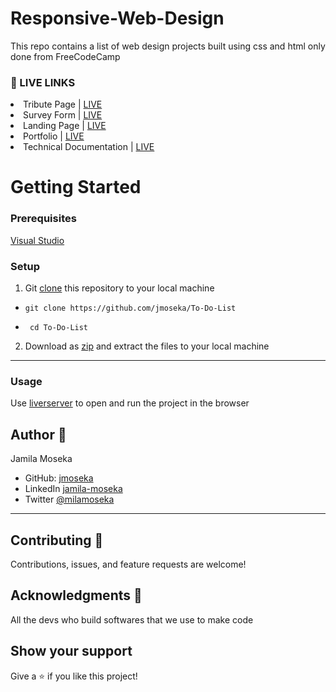 # Responsive-Web-Design

This repo contains a list of web design projects built using css and html only done from FreeCodeCamp

### 🔴 LIVE LINKS

<li> Tribute Page | <a href="https://codepen.io/jmoseka/full/JjNyxXW"> LIVE </a> </li> 
<li> Survey Form | <a href="https://codepen.io/jmoseka/full/jOmaGOe"> LIVE </a> </li>
<li> Landing Page | <a href="https://codepen.io/jmoseka/full/ZEKoxxd"> LIVE </a> </li>
<li> Portfolio | <a href="https://codepen.io/jmoseka/full/abWKLeX"> LIVE </a> </li>
<li> Technical Documentation | <a href="https://codepen.io/jmoseka/full/KKvoEWQ"> LIVE </a> </li>

# Getting Started

### Prerequisites

[Visual Studio](https://visualstudio.microsoft.com/)

### Setup
1. Git [clone]("https://github.com/jmoseka/Responsive-Web-Design") this repository to your local machine
- ```git clone https://github.com/jmoseka/To-Do-List``` 

-  ``` cd To-Do-List```

2. Download as [zip](https://github.com/jmoseka/Responsive-Web-Design.git) and extract the files to your local machine

<hr>

### Usage
Use [liverserver](https://marketplace.visualstudio.com/items?itemName=ritwickdey.LiveServer#:~:text=Shortcuts%20to%20Start%2FStop%20Server&text=Open%20a%20HTML%20file%20and,on%20Open%20with%20Live%20Server%20.&text=Open%20the%20Command%20Pallete%20by,Server%20to%20stop%20a%20server) to open and run the project in the browser


## Author 👤

Jamila Moseka

- GitHub: [jmoseka](https://github.com/jmoseka)
- LinkedIn [jamila-moseka](https://www.linkedin.com/in/jamila-moseka/)
- Twitter [@milamoseka](https://twitter.com/milamoseka)

<hr>

## Contributing 🤝 

Contributions, issues, and feature requests are welcome!

## Acknowledgments 🥇
All the devs who build softwares that we use to make code

## Show your support

Give a ⭐️ if you like this project!
